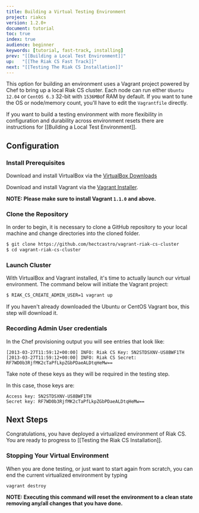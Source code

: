```yaml
---
title: Building a Virtual Testing Environment
project: riakcs
version: 1.2.0+
document: tutorial
toc: true
index: true
audience: beginner
keywords: [tutorial, fast-track, installing]
prev: "[[Building a Local Test Environment]]"
up:   "[[The Riak CS Fast Track]]"
next: "[[Testing The Riak CS Installation]]"
---
```


This option for building an environment uses a Vagrant project powered by Chef
to bring up a local Riak CS cluster. Each node can run either `Ubuntu 12.04` or
`CentOS 6.3` 32-bit with `1536MB`of RAM by default. If you want to tune the OS
or node/memory count, you'll have to edit the `Vagrantfile` directly.

If you want to build a testing environment with more flexibility in
configuration and durability across environment resets there are instructions
for [[Building a Local Test Environment]].

## Configuration

### Install Prerequisites

Download and install VirtualBox via the [VirtualBox Downloads](https://www.virtualbox.org/wiki/Downloads)

Download and install Vagrant via the [Vagrant Installer](http://downloads.vagrantup.com/).

**NOTE: Please make sure to install Vagrant `1.1.0` and above.**

### Clone the Repository

In order to begin, it is necessary to clone a GitHub repository to your local
machine and change directories into the cloned folder.

``` bash
$ git clone https://github.com/hectcastro/vagrant-riak-cs-cluster
$ cd vagrant-riak-cs-cluster
```

### Launch Cluster

With VirtualBox and Vagrant installed, it's time to actually launch our virtual
environment. The command below will initiate the Vagrant project:

``` bash
$ RIAK_CS_CREATE_ADMIN_USER=1 vagrant up
```

If you haven't already downloaded the Ubuntu or CentOS Vagrant box, this step
will download it.

### Recording Admin User credentials

In the Chef provisioning output you will see entries that look like:

```
[2013-03-27T11:59:12+00:00] INFO: Riak CS Key: 5N2STDSXNV-US8BWF1TH
[2013-03-27T11:59:12+00:00] INFO: Riak CS Secret: RF7WD0b3RjfMK2cTaPfLkpZGbPDaeALDtqHeMw==
```

Take note of these keys as they will be required in the testing step.

In this case, those keys are:

    Access key: 5N2STDSXNV-US8BWF1TH
    Secret key: RF7WD0b3RjfMK2cTaPfLkpZGbPDaeALDtqHeMw==

## Next Steps

Congratulations, you have deployed a virtualized environment of Riak CS.  You
are ready to progress to [[Testing the Riak CS Installation]].

### Stopping Your Virtual Environment

When you are done testing, or just want to start again from scratch, you can end
the current virtualized environment by typing

    vagrant destroy

**NOTE: Executing this command will reset the environment to a clean state removing
any/all changes that you have done.**
